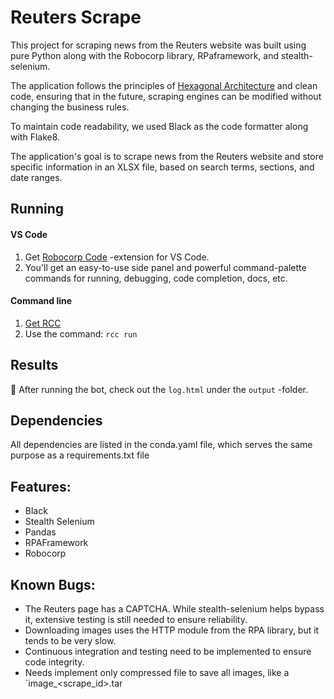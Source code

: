 # Reuters Scrape

This project for scraping news from the Reuters website was built using pure Python along with the Robocorp library, RPaframework, and stealth-selenium. 

The application follows the principles of [Hexagonal Architecture](https://scalastic.io/en/hexagonal-architecture/#:~:text=Hexagonal%20architecture%20is%20an%20architectural,communicate%2C%20using%20ports%20and%20adapters.) and clean code, ensuring that in the future, scraping engines can be modified without changing the business rules. 

To maintain code readability, we used Black as the code formatter along with Flake8. 

The application's goal is to scrape news from the Reuters website and store specific information in an XLSX file, based on search terms, sections, and date ranges.

## Running

#### VS Code
1. Get [Robocorp Code](https://robocorp.com/docs/developer-tools/visual-studio-code/extension-features) -extension for VS Code.
1. You'll get an easy-to-use side panel and powerful command-palette commands for running, debugging, code completion, docs, etc.

#### Command line

1. [Get RCC](https://github.com/robocorp/rcc?tab=readme-ov-file#getting-started)
1. Use the command: `rcc run`

## Results

🚀 After running the bot, check out the `log.html` under the `output` -folder.

## Dependencies

All dependencies are listed in the conda.yaml file, which serves the same purpose as a requirements.txt file


## Features:

- Black
- Stealth Selenium
- Pandas
- RPAFramework
- Robocorp

## Known Bugs:

- The Reuters page has a CAPTCHA. While stealth-selenium helps bypass it, extensive testing is still needed to ensure reliability.
- Downloading images uses the HTTP module from the RPA library, but it tends to be very slow.
- Continuous integration and testing need to be implemented to ensure code integrity.
- Needs implement only compressed file to save all images, like a `image_\<scrape_id>.tar
